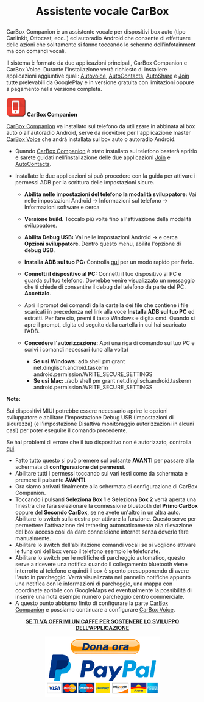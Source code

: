 <h1><p align="center"><strong>Assistente vocale CarBox</strong></p></h1>


CarBox Companion è un assistente vocale per dispositivi box auto (tipo Carlinkit, Ottocast, ecc..) ed autoradio Android che consente di effettuare delle azioni che solitamente si fanno toccando lo schermo dell'infotainment ma con comandi vocali.

Il sistema è formato da due applicazioni principali, CarBox Companion e CarBox Voice.
Durante l'installazione verrà richiesto di installere applicazioni aggiuntive quali: [Autovoice](https://play.google.com/store/apps/details?id=com.joaomgcd.autovoice), [AutoContacts](https://play.google.com/store/apps/details?id=com.joaomgcd.autocontacts), [AutoShare](https://play.google.com/store/apps/details?id=com.joaomgcd.autoshare) e [Join](https://play.google.com/store/apps/details?id=com.joaomgcd.join) tutte prelevabili da GooglePlay e in versione gratuita con limitazioni oppure a pagamento nella versione completa.

<img src="https://github.com/Ferrazzi/CarBox-Companion/blob/main/Assets/CarBoxCompanionIcon.png" alt="" width="50"/> <strong>CarBox Companion</strong>

[CarBox Companion](http://) va installato sul telefono da utilizzare in abbinata al box auto o all'autoradio Android, serve da ricevitore per l'applicazione master [CarBox Voice](http://) che andrà installata sul box auto o autoradio Android.

- Quando [CarBox Companion](http://) è stato installato sul telefono basterà aprirlo e sarete guidati nell'installazione delle due applicazioni [Join](https://play.google.com/store/apps/details?id=com.joaomgcd.join) e [AutoContacts](https://play.google.com/store/apps/details?id=com.joaomgcd.autocontacts).
- Installate le due applicazioni si può procedere con la guida per attivare i permessi ADB per la scrittura delle impostazioni sicure.

  - <strong>Abilita nelle impostazioni del telefono la modalità sviluppatore:</strong> Vai nelle impostazioni Android -> Informazioni sul telefono -> Informazioni software e cerca 

  - <strong>Versione build</strong>. Toccalo più volte fino all'attivazione della modalità sviluppatore.

  - <strong>Abilita Debug USB:</strong> Vai nelle impostazioni Android -> e cerca <strong>Opzioni sviluppatore</strong>. Dentro questo menu, abilita l'opzione di <strong>debug USB</strong>.

  - <strong>Installa ADB sul tuo PC:</strong> Controlla [qui](https://github.com/Ferrazzi/CarBox-Companion/blob/main/InstallaADB.txt) per un modo rapido per farlo.

  - <strong>Connetti il dispositivo al PC:</strong> Connetti il tuo dispositivo al PC e guarda sul tuo telefono. Dovrebbe venire visualizzato un messaggio che ti chiede di consentire il debug del telefono da parte del PC. <strong>Accettalo</strong>.
  - Apri il prompt dei comandi dalla cartella dei file che contiene i file scaricati in precedenza nel link alla voce <strong>Installa ADB sul tuo PC</strong> ed estratti. Per fare ciò, premi il tasto Windows e digita cmd. Quando si apre il prompt, digita cd seguito dalla cartella in cui hai scaricato l'ADB.
  - <strong>Concedere l'autorizzazione:</strong> Apri una riga di comando sul tuo PC e scrivi i comandi necessari (uno alla volta)
    
    - <strong>Se usi Windows:</strong> adb shell pm grant net.dinglisch.android.taskerm android.permission.WRITE_SECURE_SETTINGS
    - <strong>Se usi Mac:</strong> ./adb shell pm grant net.dinglisch.android.taskerm android.permission.WRITE_SECURE_SETTINGS


<strong>Note:</strong>

Sui dispositivi MIUI potrebbe essere necessario aprire le opzioni sviluppatore e abilitare l'impostazione Debug USB (Impostazioni di sicurezza) (e l'impostazione Disattiva monitoraggio 
autorizzazioni in alcuni casi) per poter eseguire il comando precedente.

Se hai problemi di errore che il tuo dispositivo non è autorizzato, controlla [qui](https://www.addictivetips.com/android/fix-adb-device-unauthorized-message-android/).

- Fatto tutto questo si può premere sul pulsante <strong>AVANTI</strong> per passare alla schermata di <strong>configurazione dei permessi</strong>.
- Abilitare tutti i permessi toccando sui vari testi come da schermata e premere il pulsante <strong>AVANTI</strong>.
- Ora siamo arrivati finalmente alla schermata di configurazione di CarBox Companion.
- Toccando i pulsanti <strong>Seleziona Box 1</strong> e <strong>Seleziona Box 2</strong> verrà aperta una finestra che farà selezionare la connessione bluetooth del <strong>Primo CarBox</strong> oppure del <strong>Secondo CarBox</strong>, se ne avete un'altro in un altra auto. Abilitare lo switch sulla destra per attivare la funzione. Questo serve per permettere l'attivazione del tethering automaticamente alla rilevazione del box acceso cosi da dare connessione internet senza doverlo fare manualmente.
- Abilitare lo switch dell'abilitazione comandi vocali se si vogliono attivare le funzioni del box verso il telefono esempio le telefonate.
- Abilitare lo switch per le notifiche di parcheggio automatico, questo serve a ricevere una notifica quando il collegamento bluetooth viene interrotto al telefono e quindi il box è spento presupponendo di avere l'auto in parcheggio. Verrà visualizzata nel pannello notifiche appunto una notifica con le informazioni di parcheggio, una mappa con coordinate apribile con GoogleMaps ed eventualmente la possibilità di inserire una nota esempio numero parcheggio centro commerciale.
- A questo punto abbiamo finito di configurare la parte [CarBox Companion](http://) e possiamo continuare a configurare [CarBox Voice](http://).

<p align="center">
    <ins><strong>SE TI VA OFFRIMI UN CAFFE PER SOSTENERE LO SVILUPPO DELL'APPLICAZIONE</strong></ins>
</p>
<p align="center">
  <a href="https://www.paypal.com/donate/?business=3LPTNPJ2RV6U8&no_recurring=0&item_name=Offrimi+un+caff%C3%A8+se+ti+va+per+contribuire+allo+sviluppo+dell%27applicazione&currency_code=EUR">
    <img src="https://github.com/Ferrazzi/CarBox-Companion/blob/main/Assets/DonaPayPal.png" alt="Donate with PayPal" width="300"/>
  </a>
</p>
